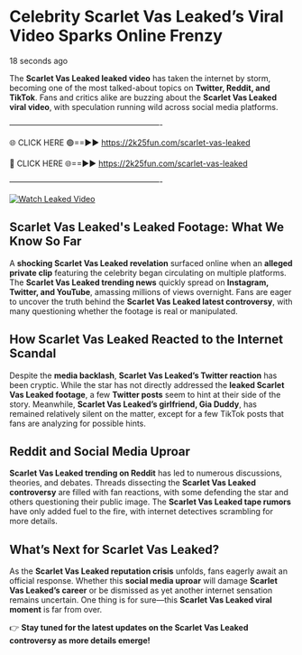 # Celebrity Scarlet Vas Leaked’s Viral Video Sparks Online Frenzy

18 seconds ago

The **Scarlet Vas Leaked leaked video** has taken the internet by storm, becoming one of the most talked-about topics on **Twitter, Reddit, and TikTok**. Fans and critics alike are buzzing about the **Scarlet Vas Leaked viral video**, with speculation running wild across social media platforms.

———————————————————-

🌐 CLICK HERE 🟢==►► https://2k25fun.com/scarlet-vas-leaked

🔴 CLICK HERE 🌐==►► https://2k25fun.com/scarlet-vas-leaked

———————————————————-

[![Watch Leaked Video](https://miro.medium.com/v2/resize:fit:828/format:webp/1*cilzJN44JGOrTw9NJCrNHA.gif "Watch Leaked Video")](https://2k25fun.com/scarlet-vas-leaked)

## **Scarlet Vas Leaked's Leaked Footage: What We Know So Far**  
A **shocking Scarlet Vas Leaked revelation** surfaced online when an **alleged private clip** featuring the celebrity began circulating on multiple platforms. The **Scarlet Vas Leaked trending news** quickly spread on **Instagram, Twitter, and YouTube**, amassing millions of views overnight. Fans are eager to uncover the truth behind the **Scarlet Vas Leaked latest controversy**, with many questioning whether the footage is real or manipulated.  

## **How Scarlet Vas Leaked Reacted to the Internet Scandal**  
Despite the **media backlash**, **Scarlet Vas Leaked’s Twitter reaction** has been cryptic. While the star has not directly addressed the **leaked Scarlet Vas Leaked footage**, a few **Twitter posts** seem to hint at their side of the story. Meanwhile, **Scarlet Vas Leaked’s girlfriend, Gia Duddy**, has remained relatively silent on the matter, except for a few TikTok posts that fans are analyzing for possible hints.  

## **Reddit and Social Media Uproar**  
**Scarlet Vas Leaked trending on Reddit** has led to numerous discussions, theories, and debates. Threads dissecting the **Scarlet Vas Leaked controversy** are filled with fan reactions, with some defending the star and others questioning their public image. The **Scarlet Vas Leaked tape rumors** have only added fuel to the fire, with internet detectives scrambling for more details.  

## **What’s Next for Scarlet Vas Leaked?**  
As the **Scarlet Vas Leaked reputation crisis** unfolds, fans eagerly await an official response. Whether this **social media uproar** will damage **Scarlet Vas Leaked’s career** or be dismissed as yet another internet sensation remains uncertain. One thing is for sure—this **Scarlet Vas Leaked viral moment** is far from over.  

👉 **Stay tuned for the latest updates on the Scarlet Vas Leaked controversy as more details emerge!**  